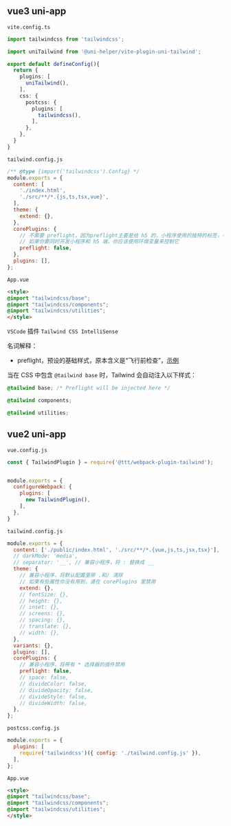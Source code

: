 ## vue3 uni-app

`vite.config.ts`

```ts
import tailwindcss from 'tailwindcss';

import uniTailwind from '@uni-helper/vite-plugin-uni-tailwind';

export default defineConfig(){
  return {
    plugins: [
      uniTailwind(),
    ],
    css: {
      postcss: {
        plugins: [
          tailwindcss(),
        ],
      },
    },
  }
}
```

`tailwind.config.js`

```js
/** @type {import('tailwindcss').Config} */
module.exports = {
  content: [
    './index.html',
    './src/**/*.{js,ts,tsx,vue}',
  ],
  theme: {
    extend: {},
  },
  corePlugins: {
    // 不需要 preflight，因为preflight主要是给 h5 的，小程序使用的独特的标签，导致preflight不起作用。
    // 如果你要同时开发小程序和 h5 端，你应该使用环境变量来控制它
    preflight: false,
  },
  plugins: [],
};
```

`App.vue`

```html
<style>
@import "tailwindcss/base";
@import "tailwindcss/components";
@import "tailwindcss/utilities";
</style>
```


`VSCode` 插件 `Tailwind CSS IntelliSense`

名词解释：

- preflight，预设的基础样式，原本含义是“飞行前检查”，[示例](https://unpkg.com/tailwindcss@2.2.19/dist/base.css)

当在 CSS 中包含 `@tailwind base` 时，Tailwind 会自动注入以下样式：

```css
@tailwind base; /* Preflight will be injected here */

@tailwind components;

@tailwind utilities;
```

## vue2 uni-app

`vue.config.js`

```js
const { TailwindPlugin } = require('@ttt/webpack-plugin-tailwind');


module.exports = {
  configureWebpack: {
    plugins: [
      new TailwindPlugin(),
    ],
  },
}
```

`tailwind.config.js`


```js
module.exports = {
  content: ['./public/index.html', './src/**/*.{vue,js,ts,jsx,tsx}'],
  // darkMode: 'media',
  // separator: '__', // 兼容小程序，将 : 替换成 __
  theme: {
    // 兼容小程序，将默认配置里带 .和/ 清除
    // 如果有些属性你没有用到，请在 corePlugins 里禁用
    extend: {},
    // fontSize: {},
    // height: {},
    // inset: {},
    // screens: {},
    // spacing: {},
    // translate: {},
    // width: {},
  },
  variants: {},
  plugins: [],
  corePlugins: {
    // 兼容小程序，将带有 * 选择器的插件禁用
    preflight: false,
    // space: false,
    // divideColor: false,
    // divideOpacity: false,
    // divideStyle: false,
    // divideWidth: false,
  },
};
```

`postcss.config.js`

```js
module.exports = {
  plugins: [
    require('tailwindcss')({ config: './tailwind.config.js' }),
  ],
};
```

`App.vue`

```html
<style>
@import "tailwindcss/base";
@import "tailwindcss/components";
@import "tailwindcss/utilities";
</style>
```
